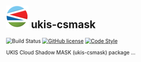 # [![UKIS](https://raw.githubusercontent.com/dlr-eoc/ukis-csmask/master/img/ukis-logo.png)](https://www.dlr.de/eoc/en/desktopdefault.aspx/tabid-5413/10560_read-21914/) ukis-csmask

![Build Status](https://github.com/dlr-eoc/ukis-csmask/workflows/build/badge.svg)
[![GitHub license](https://img.shields.io/badge/License-Apache%202.0-blue.svg)](LICENSE)
[![Code Style](https://img.shields.io/badge/code%20style-black-000000.svg)](https://black.readthedocs.io/en/stable/)

UKIS Cloud Shadow MASK (ukis-csmask) package ...